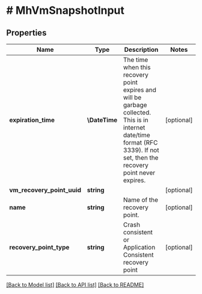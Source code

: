 # # MhVmSnapshotInput

## Properties

Name | Type | Description | Notes
------------ | ------------- | ------------- | -------------
**expiration_time** | **\DateTime** | The time when this recovery point expires and will be garbage collected. This is in internet date/time format (RFC 3339). If not set, then the recovery point never expires. | [optional]
**vm_recovery_point_uuid** | **string** |  | [optional]
**name** | **string** | Name of the recovery point. | [optional]
**recovery_point_type** | **string** | Crash consistent or Application Consistent recovery point | [optional]

[[Back to Model list]](../../README.md#models) [[Back to API list]](../../README.md#endpoints) [[Back to README]](../../README.md)
